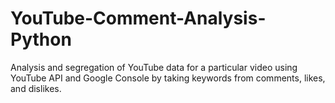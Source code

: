 # YouTube-Comment-Analysis-Python

Analysis and segregation of YouTube data for a particular video using YouTube API and Google Console
by taking keywords from comments, likes, and dislikes.

